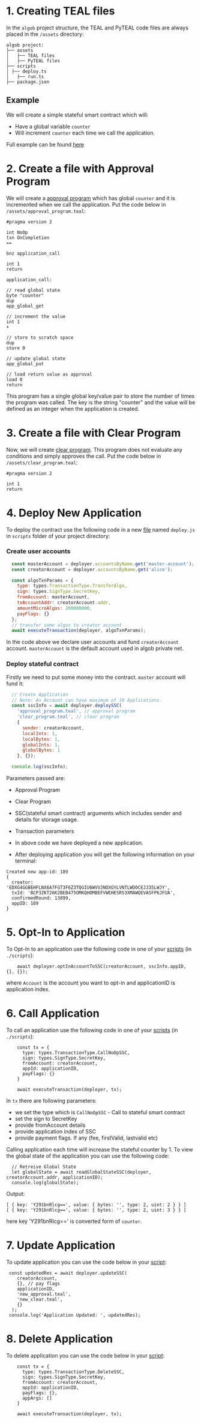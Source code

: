 # 1. Creating TEAL files

In the `algob` project structure, the TEAL and PyTEAL code files are always placed in the `/assets` directory:

```
algob project:
├── assets
│   ├── TEAL files
│   ├── PyTEAL files
├── scripts
│ ├── deploy.ts
│   ├── run.ts
├── package.json
```

## Example

We will create a simple stateful smart contract which will:
- Have a global variable `counter`
- Will increment `counter` each time we call the application.

Full example can be found [here](https://github.com/scale-it/algo-builder/tree/master/examples/stateful-counter/)

# 2. Create a file with Approval Program

We will create a [approval program](https://github.com/scale-it/algo-builder/blob/master/examples/stateful-counter/assets/approval_program.teal) which has global `counter` and it is incremented when we call the application. Put the code below in `/assets/approval_program.teal`:

```
#pragma version 2

int NoOp
txn OnCompletion
==

bnz application_call

int 1
return

application_call:

// read global state
byte "counter"
dup
app_global_get

// increment the value
int 1
+

// store to scratch space
dup
store 0

// update global state
app_global_put

// load return value as approval
load 0
return

```

This program has a single global key/value pair to store the number of times the program was called. The key is the string "counter" and the value will be defined as an integer when the application is created.


# 3. Create a file with Clear Program

Now, we will create [clear program](https://github.com/scale-it/algo-builder/blob/master/examples/stateful-counter/assets/clear_program.teal). This program does not evaluate any conditions and simply approves the call. Put the code below in `/assets/clear_program.teal`:

```
#pragma version 2

int 1
return
```

# 4. Deploy New Application

To deploy the contract use the following code in a new [file](https://github.com/scale-it/algo-builder/blob/master/examples/stateful-counter/scripts/deploy.js) named `deploy.js` in `scripts` folder of your project directory:

### Create user accounts

```javascript
  const masterAccount = deployer.accountsByName.get('master-account');
  const creatorAccount = deployer.accountsByName.get('alice');

  const algoTxnParams = {
    type: types.TransactionType.TransferAlgo,
    sign: types.SignType.SecretKey,
    fromAccount: masterAccount,
    toAccountAddr: creatorAccount.addr,
    amountMicroAlgos: 200000000,
    payFlags: {}
  };
  // transfer some algos to creator account
  await executeTransaction(deployer, algoTxnParams);
```

In the code above we declare user accounts and fund `creatorAccount` account. `masterAccount` is the default account used in algob private net.

### Deploy stateful contract

Firstly we need to put some money into the contract. `master` account will fund it:

```javascript
  // Create Application
  // Note: An Account can have maximum of 10 Applications.
  const sscInfo = await deployer.deploySSC(
    'approval_program.teal', // approval program
    'clear_program.teal', // clear program
    {
      sender: creatorAccount,
      localInts: 1,
      localBytes: 1,
      globalInts: 1,
      globalBytes: 1
    }, {});

  console.log(sscInfo);
```

Parameters passed are:
  - Approval Program
  - Clear Program
  - SSC(stateful smart contract) arguments which includes sender and details for storage usage.
  - Transaction parameters

- In above code we have deployed a new application.

- After deploying application you will get the following information on your terminal:

```
Created new app-id: 189
{
  creator: 'EDXG4GGBEHFLNX6A7FGT3F6Z3TQGIU6WVVJNOXGYLVNTLWDOCEJJ35LWJY',
  txId: 'BCP3ZKT26K2BEB475OMKQHOMBEFVWEHESRS3XMAWQEVASFP6JFUA',
  confirmedRound: 13899,
  appID: 189
}

```

# 5. Opt-In to Application

To Opt-In to an application use the following code in one of your [scripts](https://github.com/scale-it/algo-builder/blob/master/examples/stateful-counter/scripts/deploy.js) (in `./scripts`):

```
	await deployer.optInAccountToSSC(creatorAccount, sscInfo.appID, {}, {}); 
```

where `Account` is the account you want to opt-in and applicationID is application index.

# 6. Call Application

To call an application use the following code in one of your [scripts](https://github.com/scale-it/algo-builder/blob/master/examples/stateful-counter/scripts/interaction/call_application.js) (in `./scripts`):

```
	const tx = {
      type: types.TransactionType.CallNoOpSSC,
      sign: types.SignType.SecretKey,
      fromAccount: creatorAccount,
      appId: applicationID,
      payFlags: {}
    }

    await executeTransaction(deployer, tx);
```

In `tx` there are following parameters:
  - we set the type which is `CallNoOpSSC` - Call to stateful smart contract
  - set the sign to SecretKey
  - provide fromAccount details
  - provide application index of SSC
  - provide payment flags. If any (fee, firstValid, lastvalid etc)

Calling application each time will increase the stateful counter by 1.
To view the global state of the application you can use the following code:

```
  // Retreive Global State
  let globalState = await readGlobalStateSSC(deployer, creatorAccount.addr, applicationID);
  console.log(globalState);
```

Output:

```
[ { key: 'Y291bnRlcg==', value: { bytes: '', type: 2, uint: 2 } } ]
[ { key: 'Y291bnRlcg==', value: { bytes: '', type: 2, uint: 3 } } ]
```

here key 'Y291bnRlcg==' is converted form of `counter`.

# 7. Update Application

To update application you can use the code below in your [script](https://github.com/scale-it/algo-builder/blob/master/examples/stateful-counter/scripts/interaction/update_application.js):

```
 const updatedRes = await deployer.updateSSC(
    creatorAccount,
    {}, // pay flags
    applicationID,
    'new_approval.teal',
    'new_clear.teal',
    {}
  );
 console.log('Application Updated: ', updatedRes);
```

# 8. Delete Application

To delete application you can use the code below in your [script](https://github.com/scale-it/algo-builder/blob/master/examples/stateful-counter/scripts/interaction/delete_application.js):

```
	const tx = {
      type: types.TransactionType.DeleteSSC,
      sign: types.SignType.SecretKey,
      fromAccount: creatorAccount,
      appId: applicationID,
      payFlags: {},
      appArgs: []
    }

    await executeTransaction(deployer, tx);
```
